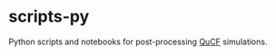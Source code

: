 # scripts-py
Python scripts and notebooks for post-processing [QuCF](https://github.com/QuCF/QuCF) simulations.
